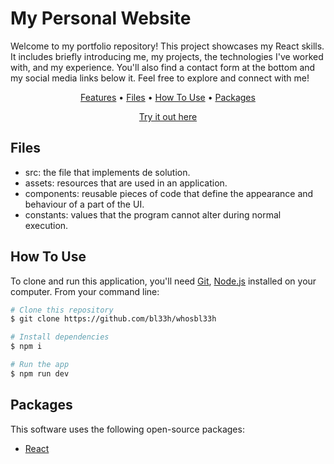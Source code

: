 # My Personal Website 
Welcome to my portfolio repository! This project showcases my React skills. It includes briefly introducing me, my projects, the technologies I've worked with, and my experience. You'll also find a contact form at the bottom and my social media links below it. Feel free to explore and connect with me!

<p align="center">
</p>
<p align="center" >
  <a href="#features">Features</a> •
  <a href="#Files">Files</a> •
  <a href="#how-to-use">How To Use</a> •
  <a href="#packages">Packages</a>   
</p>
<p align="center" >
<a href="https://whosbl33h.netlify.app/">Try it out here</a> 
</p>

## Files

- src: the file that implements de solution.
- assets: resources that are used in an application.
- components: reusable pieces of code that define the appearance and behaviour of a part of the UI.
- constants: values that the program cannot alter during normal execution.


## How To Use

To clone and run this application, you'll need [Git](https://git-scm.com), [Node.js](https://nodejs.org/en) installed on your computer. From your command line:

```bash
# Clone this repository
$ git clone https://github.com/bl33h/whosbl33h

# Install dependencies
$ npm i

# Run the app
$ npm run dev
```

## Packages

This software uses the following open-source packages:

- [React](https://reactjs.org/)
